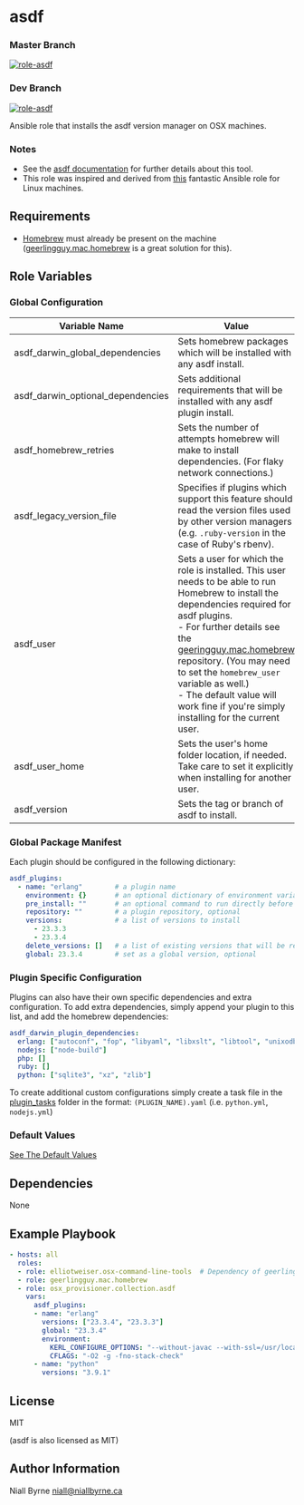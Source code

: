 # asdf

### Master Branch
[![role-asdf](https://github.com/osx-provisioner/collection/actions/workflows/workflow-asdf-push.yml/badge.svg?branch=master)](https://github.com/osx-provisioner/collection/actions/workflows/workflow-asdf-push.yml)

### Dev Branch
[![role-asdf](https://github.com/osx-provisioner/collection/actions/workflows/workflow-asdf-push.yml/badge.svg?branch=dev)](https://github.com/osx-provisioner/collection/actions/workflows/workflow-asdf-push.yml)

Ansible role that installs the asdf version manager on OSX machines.

### Notes
- See the [asdf documentation](https://asdf-vm.com/) for further details about this tool.
- This role was inspired and derived from [this](https://github.com/cimon-io/ansible-role-asdf) fantastic Ansible role for Linux machines.

Requirements
------------

- [Homebrew](https://brew.sh/) must already be present on the machine ([geerlingguy.mac.homebrew](https://github.com/geerlingguy/ansible-collection-mac) is a great solution for this).


Role Variables
--------------

### Global Configuration

| Variable Name                      | Value                                                                                                                                                                                                                                                                                                                                                                                                                                       |
|------------------------------------|---------------------------------------------------------------------------------------------------------------------------------------------------------------------------------------------------------------------------------------------------------------------------------------------------------------------------------------------------------------------------------------------------------------------------------------------|
| asdf_darwin_global_dependencies    | Sets homebrew packages which will be installed with any asdf install.                                                                                                                                                                                                                                                                                                                                                                       |
| asdf_darwin_optional_dependencies  | Sets additional requirements that will be installed with any asdf plugin install.                                                                                                                                                                                                                                                                                                                                                           |
| asdf_homebrew_retries              | Sets the number of attempts homebrew will make to install dependencies. (For flaky network connections.)                                                                                                                                                                                                                                                                                                                                    |
| asdf_legacy_version_file           | Specifies if plugins which support this feature should read the version files used by other version managers (e.g. `.ruby-version` in the case of Ruby's rbenv).                                                                                                                                                                                                                                                                            |
| asdf_user                          | Sets a user for which the role is installed.  This user needs to be able to run Homebrew to install the dependencies required for asdf plugins.<br />- For further details see the [geeringguy.mac.homebrew](https://github.com/geerlingguy/ansible-collection-mac) repository. (You may need to set the `homebrew_user` variable as well.)<br />- The default value will work fine if you're simply installing for the current user.<br /> |
| asdf_user_home                     | Sets the user's home folder location, if needed.  Take care to set it explicitly when installing for another user.                                                                                                                                                                                                                                                                                                                          |
| asdf_version                       | Sets the tag or branch of asdf to install.                                                                                                                                                                                                                                                                                                                                                                                                  |

### Global Package Manifest

Each plugin should be configured in the following dictionary:

```yaml
asdf_plugins:
  - name: "erlang"        # a plugin name
    environment: {}       # an optional dictionary of environment variables for build configuration
    pre_install: ""       # an optional command to run directly before the installation (i.e. select a Python Interpreter for compilation)
    repository: ""        # a plugin repository, optional
    versions:             # a list of versions to install
      - 23.3.3
      - 23.3.4
    delete_versions: []   # a list of existing versions that will be removed
    global: 23.3.4        # set as a global version, optional
```

### Plugin Specific Configuration

Plugins can also have their own specific dependencies and extra configuration.
To add extra dependencies, simply append your plugin to this list, and add the homebrew dependencies:

```yaml
asdf_darwin_plugin_dependencies:
  erlang: ["autoconf", "fop", "libyaml", "libxslt", "libtool", "unixodbc", "wxmac"]
  nodejs: ["node-build"]
  php: []
  ruby: []
  python: ["sqlite3", "xz", "zlib"]
```

To create additional custom configurations simply create a task file in the [plugin_tasks](./tasks/plugins_darwin/plugin_tasks) folder in the format: `(PLUGIN_NAME).yaml`
(i.e. `python.yml`, `nodejs.yml`)

### Default Values

[See The Default Values](defaults/main.yml)

Dependencies
------------

None

Example Playbook
----------------

```yaml
- hosts: all
  roles:
  - role: elliotweiser.osx-command-line-tools  # Dependency of geerlingguy.mac.homebrew
  - role: geerlingguy.mac.homebrew
  - role: osx_provisioner.collection.asdf
    vars:
      asdf_plugins:
      - name: "erlang"
        versions: ["23.3.4", "23.3.3"]
        global: "23.3.4"
        environment:
          KERL_CONFIGURE_OPTIONS: "--without-javac --with-ssl=/usr/local/opt/openssl@1.1 --disable-hipe"
          CFLAGS: "-O2 -g -fno-stack-check"
      - name: "python"
        versions: "3.9.1"
```

License
-------

MIT

(asdf is also licensed as MIT)

Author Information
------------------

Niall Byrne <niall@niallbyrne.ca>
